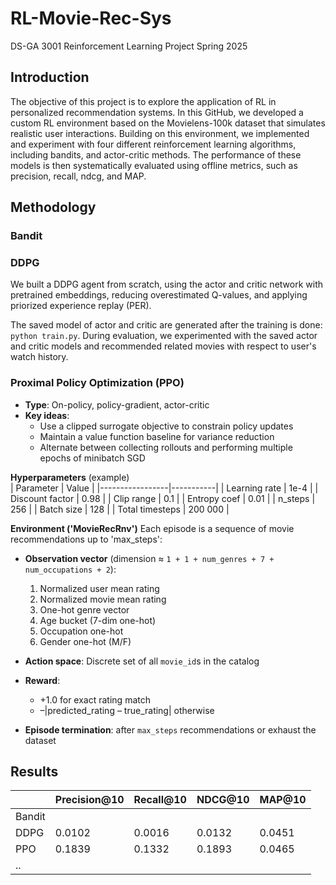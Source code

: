 # RL-Movie-Rec-Sys
DS-GA 3001 Reinforcement Learning Project Spring 2025

## Introduction
The objective of this project is to explore the application of RL in personalized recommendation systems. In this GitHub, we developed a custom RL environment based on the Movielens-100k dataset that simulates realistic user interactions. Building on this environment, we implemented and experiment with four different reinforcement learning algorithms, including bandits, and actor-critic methods. The performance of these models is then systematically evaluated using offline metrics, such as precision, recall, ndcg, and MAP.

## Methodology

### Bandit

### DDPG

We built a DDPG agent from scratch, using the actor and critic network with pretrained embeddings, reducing overestimated Q-values, and applying priorized experience replay (PER).

The saved model of actor and critic are generated after the training is done: `python train.py`. During evaluation, we experimented with the saved actor and critic models and recommended related movies with respect to user's watch history.

### Proximal Policy Optimization (PPO)
- **Type**: On-policy, policy-gradient, actor-critic
- **Key ideas**:  
  - Use a clipped surrogate objective to constrain policy updates  
  - Maintain a value function baseline for variance reduction  
  - Alternate between collecting rollouts and performing multiple epochs of minibatch SGD
 
**Hyperparameters** (example)  
| Parameter       | Value     |
|-----------------|-----------|
| Learning rate   | 1e-4      |
| Discount factor | 0.98      |
| Clip range      | 0.1       |
| Entropy coef    | 0.01      |
| n_steps         | 256       |
| Batch size      | 128       |
| Total timesteps | 200 000   |

**Environment ('MovieRecRnv')**
Each episode is a sequence of movie recommendations up to 'max_steps':

- **Observation vector** (dimension ≈ `1 + 1 + num_genres + 7 + num_occupations + 2`):  
  1. Normalized user mean rating  
  2. Normalized movie mean rating  
  3. One-hot genre vector  
  4. Age bucket (7-dim one-hot)  
  5. Occupation one-hot  
  6. Gender one-hot (M/F)
 
- **Action space**: Discrete set of all `movie_id`s in the catalog  
- **Reward**:  
  - +1.0 for exact rating match  
  - –|predicted_rating – true_rating| otherwise
 
- **Episode termination**: after `max_steps` recommendations or exhaust the dataset

## Results
||Precision@10|Recall@10|NDCG@10|MAP@10|
|-|-|-|-|-|
|Bandit|||||
|DDPG|0.0102|0.0016|0.0132|0.0451|
|PPO|0.1839|0.1332|0.1893|0.0465|
|..|||||
